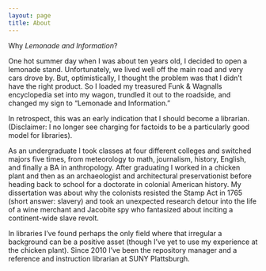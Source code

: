 ```yaml
---
layout: page
title: About
---
```


Why *Lemonade and Information*?

One hot summer day when I was about ten years old, I decided to open a lemonade stand. Unfortunately, we lived well off the main road and very cars drove by. But, optimistically, I thought the problem was that I didn’t have the right product. So I loaded my treasured Funk & Wagnalls encyclopedia set into my wagon, trundled it out to the roadside, and changed my sign to “Lemonade and Information.”

In retrospect, this was an early indication that I should become a librarian. (Disclaimer: I no longer see charging for factoids to be a particularly good model for libraries).

As an undergraduate I took classes at four different colleges and switched majors five times, from meteorology to math, journalism, history, English, and finally a BA in anthropology. After graduating I worked in a chicken plant and then as an archaeologist and architectural preservationist before heading back to school for a doctorate in colonial American history. My dissertation was about why the colonists resisted the Stamp Act in 1765 (short answer: slavery) and took an unexpected research detour into the life of a wine merchant and Jacobite spy who fantasized about inciting a continent-wide slave revolt.

In libraries I’ve found perhaps the only field where that irregular a background can be a positive asset (though I’ve yet to use my experience at the chicken plant). Since 2010 I’ve been the repository manager and a reference and instruction librarian at SUNY Plattsburgh.